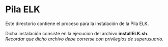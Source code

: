 # Pila ELK
Este directorio contiene el proceso para la instalación de la Pila ELK.

Dicha instalación consiste en la ejecucion del archivo **installELK.sh**. _Recordar que dicho archivo debe correrse con privilegios de superusuario._